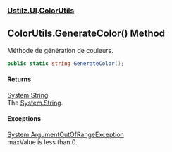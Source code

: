 ### [Ustilz.UI](Ustilz.UI.md 'Ustilz.UI').[ColorUtils](Ustilz.UI.ColorUtils.md 'Ustilz.UI.ColorUtils')

## ColorUtils.GenerateColor() Method

Méthode de génération de couleurs.

```csharp
public static string GenerateColor();
```

#### Returns
[System.String](https://docs.microsoft.com/en-us/dotnet/api/System.String 'System.String')  
The [System.String](https://docs.microsoft.com/en-us/dotnet/api/System.String 'System.String').

#### Exceptions

[System.ArgumentOutOfRangeException](https://docs.microsoft.com/en-us/dotnet/api/System.ArgumentOutOfRangeException 'System.ArgumentOutOfRangeException')  
maxValue is less than 0.